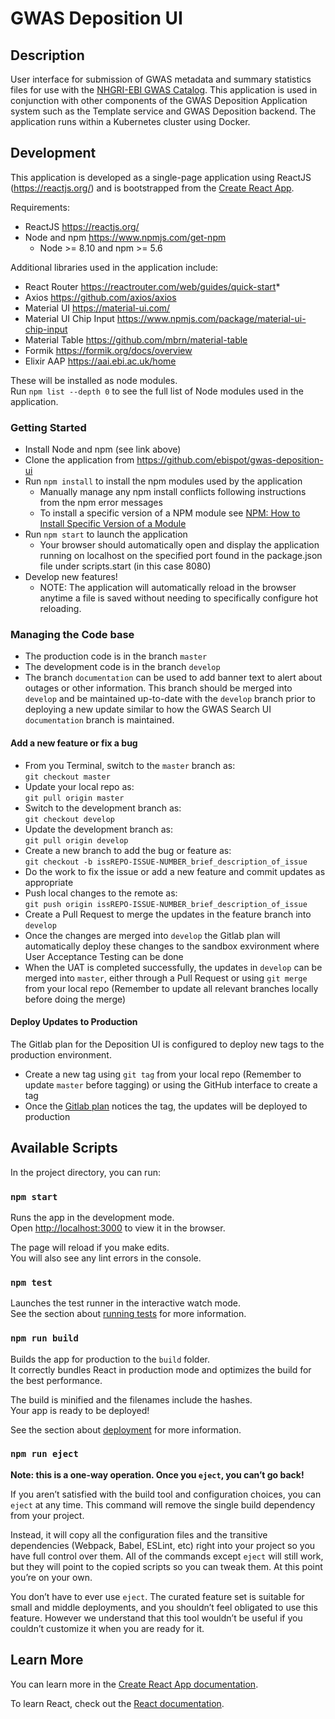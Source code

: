 # GWAS Deposition UI

## Description
User interface for submission of GWAS metadata and summary statistics files for use with the [NHGRI-EBI GWAS Catalog](https://www.ebi.ac.uk/gwas). This application is used in conjunction with other components of the GWAS Deposition Application system such as the Template service and GWAS Deposition backend. The application runs within a Kubernetes cluster using Docker.


## Development
This application is developed as a single-page application using ReactJS (https://reactjs.org/) and is bootstrapped from the [Create React App](https://github.com/facebook/create-react-app).


Requirements:
* ReactJS https://reactjs.org/
* Node and npm https://www.npmjs.com/get-npm
    *  Node >= 8.10 and npm >= 5.6

Additional libraries used in the application include:
* React Router https://reactrouter.com/web/guides/quick-start*
* Axios https://github.com/axios/axios
* Material UI https://material-ui.com/
* Material UI Chip Input https://www.npmjs.com/package/material-ui-chip-input
* Material Table https://github.com/mbrn/material-table
* Formik https://formik.org/docs/overview
* Elixir AAP https://aai.ebi.ac.uk/home

These will be installed as node modules.<br>
Run `npm list --depth 0` to see the full list of Node modules used in the application.


### Getting Started
* Install Node and npm (see link above)
* Clone the application from https://github.com/ebispot/gwas-deposition-ui
* Run `npm install` to install the npm modules used by the application 
    * Manually manage any npm install conflicts following instructions from the npm error messages
    * To install a specific version of a NPM module see [NPM: How to Install Specific Version of a Module](https://60devs.com/npm-install-specific-version.html)
* Run `npm start` to launch the application
    * Your browser should automatically open and display the application running on localhost on the specified port found in the package.json file under scripts.start (in this case 8080)
* Develop new features!
    * NOTE: The application will automatically reload in the browser anytime a file is saved without needing to specifically configure hot reloading.

### Managing the Code base
* The production code is in the branch `master`
* The development code is in the branch `develop`
* The branch `documentation` can be used to add banner text to alert about outages or other information. This branch should be merged into `develop` and be maintained up-to-date with the `develop` branch prior to deploying a new update similar to how the GWAS Search UI `documentation` branch is maintained.

#### Add a new feature or fix a bug
* From you Terminal, switch to the `master` branch as: <br>
    `git checkout master`
* Update your local repo as: <br>
    `git pull origin master`
* Switch to the development branch as: <br>
    `git checkout develop`
* Update the development branch as: <br>
    `git pull origin develop`
* Create a new branch to add the bug or feature as: <br>
    `git checkout -b issREPO-ISSUE-NUMBER_brief_description_of_issue`
* Do the work to fix the issue or add a new feature and commit updates as appropriate
* Push local changes to the remote as: <br>
    `git push origin issREPO-ISSUE-NUMBER_brief_description_of_issue`
* Create a Pull Request to merge the updates in the feature branch into `develop`
* Once the changes are merged into `develop` the Gitlab plan will automatically deploy these changes to the sandbox exvironment where User Acceptance Testing can be done
* When the UAT is completed successfully, the updates in `develop` can be merged into `master`, either through a Pull Request or using `git merge` from your local repo (Remember to update all relevant branches locally before doing the merge)


#### Deploy Updates to Production
The Gitlab plan for the Deposition UI is configured to deploy new tags to the production environment. 
* Create a new tag using `git tag` from your local repo (Remember to update `master` before tagging) or using the GitHub interface to create a tag
* Once the [Gitlab plan](https://gitlab.ebi.ac.uk/gwas/gwas-deposition-ui/-/pipelines) notices the tag, the updates will be deployed to production


## Available Scripts
In the project directory, you can run:

### `npm start`
Runs the app in the development mode.<br>
Open [http://localhost:3000](http://localhost:3000) to view it in the browser.

The page will reload if you make edits.<br>
You will also see any lint errors in the console.

### `npm test`
Launches the test runner in the interactive watch mode.<br>
See the section about [running tests](https://facebook.github.io/create-react-app/docs/running-tests) for more information.

### `npm run build`
Builds the app for production to the `build` folder.<br>
It correctly bundles React in production mode and optimizes the build for the best performance.

The build is minified and the filenames include the hashes.<br>
Your app is ready to be deployed!

See the section about [deployment](https://facebook.github.io/create-react-app/docs/deployment) for more information.

### `npm run eject`
**Note: this is a one-way operation. Once you `eject`, you can’t go back!**

If you aren’t satisfied with the build tool and configuration choices, you can `eject` at any time. This command will remove the single build dependency from your project.

Instead, it will copy all the configuration files and the transitive dependencies (Webpack, Babel, ESLint, etc) right into your project so you have full control over them. All of the commands except `eject` will still work, but they will point to the copied scripts so you can tweak them. At this point you’re on your own.

You don’t have to ever use `eject`. The curated feature set is suitable for small and middle deployments, and you shouldn’t feel obligated to use this feature. However we understand that this tool wouldn’t be useful if you couldn’t customize it when you are ready for it.


## Learn More

You can learn more in the [Create React App documentation](https://facebook.github.io/create-react-app/docs/getting-started).

To learn React, check out the [React documentation](https://reactjs.org/).


